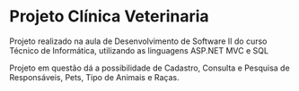 # Projeto Clínica Veterinaria
Projeto realizado na aula de Desenvolvimento de Software II do curso Técnico de Informática, utilizando as linguagens ASP.NET MVC e SQL

Projeto em questão dá a possibilidade de Cadastro, Consulta e Pesquisa de Responsáveis, Pets, Tipo de Animais e Raças.
